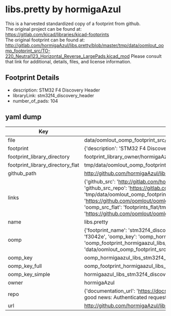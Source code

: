 # libs.pretty by hormigaAzul  
This is a harvested standardized copy of a footprint from github.  
The original project can be found at:  
https://gitlab.com/kicad/libraries/kicad-footprints  
The original footprint can be found at:
http://gitlab.com/hormigaAzul/libs.pretty/blob/master/tmp/data/oomlout_oomp_footprint_src/TO-220_Neutral123_Horizontal_Reverse_LargePads.kicad_mod
Please consult that link for additional, details, files, and license information.  
## Footprint Details
* description: STM32 F4 Discovery Header  
* libraryLink: stm32f4_discovery_header  
* number_of_pads: 104  
## yaml dump  
| Key | Value |  
| --- | --- |  
| file | data/oomlout_oomp_footprint_src/libs.pretty/stm32f4_discovery_header.kicad_mod |  
| footprint | {'description': 'STM32 F4 Discovery Header', 'libraryLink': 'stm32f4_discovery_header', 'number_of_pads': 104} |  
| footprint_library_directory | footprint_library_owner/hormigaAzul_libs.pretty |  
| footprint_library_directory_flat | tmp/data/oomlout_oomp_footprint_src/footprints_flat/hormigaazul_libs_stm32f4_discovery_header/working |  
| github_path | http://github.com/hormigaAzul/libs.pretty/blob/master/tmp/data/oomlout_oomp_footprint_src/stm32f4_discovery_header.kicad_mod |  
| links | {'github_src': 'http://gitlab.com/hormigaAzul/libs.pretty/blob/master/tmp/data/oomlout_oomp_footprint_src/TO-220_Neutral123_Horizontal_Reverse_LargePads.kicad_mod', 'github_src_repo': 'https://gitlab.com/kicad/libraries/kicad-footprints', 'oomp_bot': 'tmp/data/oomlout_oomp_footprint_src/footprints/hormigaazul_libs_stm32f4_discovery_header/working', 'oomp_bot_github': 'https://github.com/oomlout/oomlout_oomp_footprint_bot/tree/main/tmp/data/oomlout_oomp_footprint_src/footprints/hormigaazul_libs_stm32f4_discovery_header/working', 'oomp_src_flat': 'footprints_flat/tmp/data/oomlout_oomp_footprint_src/footprints_flat/hormigaazul_libs_stm32f4_discovery_header/working', 'oomp_src_flat_github': 'https://github.com/oomlout/oomlout_oomp_footprint_src/tree/main/tmp/data/oomlout_oomp_footprint_src/footprints_flat/hormigaazul_libs_stm32f4_discovery_header/working'} |  
| name | libs.pretty |  
| oomp | {'footprint_name': 'stm32f4_discovery_header', 'library_name': 'libs', 'md5': 'f3042ecb1b5f6ea098cc061127456782', 'md5_10': 'f3042ecb1b', 'md5_5': 'f3042', 'md5_6': 'f3042e', 'oomp_key': 'oomp_hormigaazul_libs_stm32f4_discovery_header', 'oomp_key_extra': 'oomp_footprint_hormigaazul_libs_stm32f4_discovery_header', 'oomp_key_full': 'oomp_footprint_hormigaazul_libs_stm32f4_discovery_header_f3042e', 'oomp_key_simple': 'hormigaazul_libs_stm32f4_discovery_header', 'original_filename': 'data/oomlout_oomp_footprint_src/libs.pretty/stm32f4_discovery_header.kicad_mod', 'owner_name': 'hormigaazul'} |  
| oomp_key | oomp_hormigaazul_libs_stm32f4_discovery_header |  
| oomp_key_full | oomp_footprint_hormigaazul_libs_stm32f4_discovery_header |  
| oomp_key_simple | hormigaazul_libs_stm32f4_discovery_header |  
| owner | hormigaAzul |  
| repo | {'documentation_url': 'https://docs.github.com/rest/overview/resources-in-the-rest-api#rate-limiting', 'message': "API rate limit exceeded for 84.66.142.224. (But here's the good news: Authenticated requests get a higher rate limit. Check out the documentation for more details.)"} |  
| url | http://github.com/hormigaAzul/libs.pretty |  

